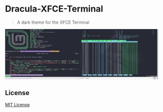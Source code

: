 # Dracula-XFCE-Terminal
> A dark theme for the XFCE Terminal

![Screenshot](https://raw.githubusercontent.com/GravesDevelopment/Dracula-XFCE-Terminal/master/screenshot.png)

## License

[MIT License](./LICENSE)
